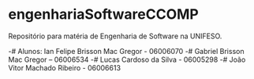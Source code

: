 # engenhariaSoftwareCCOMP
Repositório para matéria de Engenharia de Software na UNIFESO.

-# Alunos: Ian Felipe Brisson Mac Gregor - 06006070
-# Gabriel Brisson Mac Gregor – 06006534
-# Lucas Cardoso da Silva - 06005298
-# João Vitor Machado Ribeiro - 06006613
